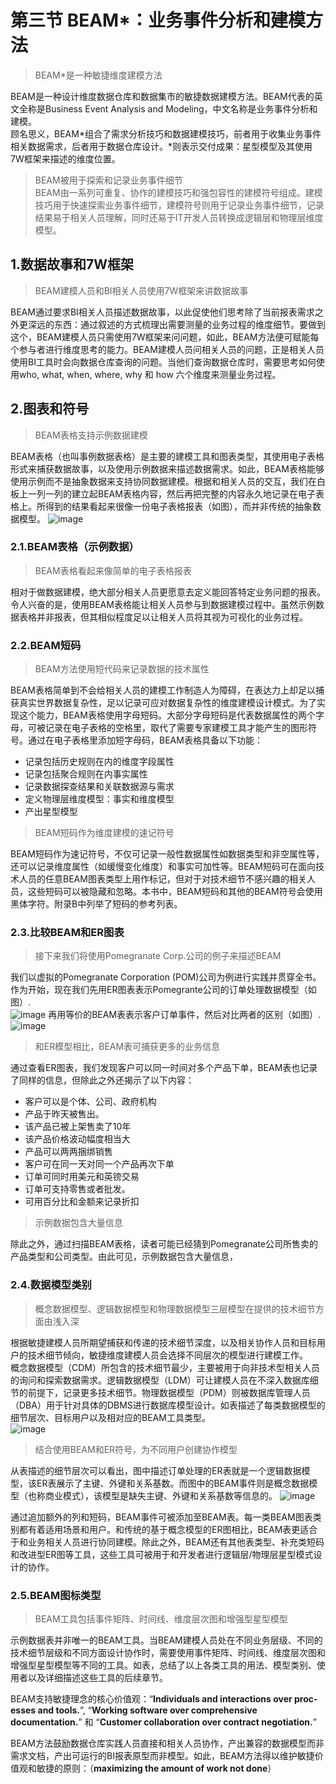 # 第三节 BEAM\*：业务事件分析和建模方法   
>BEAM\*是一种敏捷维度建模方法     
 
BEAM是一种设计维度数据仓库和数据集市的敏捷数据建模方法。BEAM代表的英文全称是Business Event Analysis and Modeling，中文名称是业务事件分析和建模。   
顾名思义，BEAM*组合了需求分析技巧和数据建模技巧，前者用于收集业务事件相关数据需求，后者用于数据仓库设计。*则表示交付成果：星型模型及其使用7W框架来描述的维度位置。
>BEAM被用于探索和记录业务事件细节   
BEAM由一系列可重复、协作的建模技巧和强包容性的建模符号组成。建模技巧用于快速探索业务事件细节，建模符号则用于记录业务事件细节，记录结果易于相关人员理解，同时还易于IT开发人员转换成逻辑层和物理层维度模型。   

## 1.数据故事和7W框架   
>BEAM建模人员和BI相关人员使用7W框架来讲数据故事    
  
BEAM通过要求BI相关人员描述数据故事，以此促使他们思考除了当前报表需求之外更深远的东西：通过叙述的方式梳理出需要测量的业务过程的维度细节。要做到这个，BEAM建模人员只需使用7W框架来问问题，如此，BEAM方法便可赋能每个参与者进行维度思考的能力。BEAM建模人员问相关人员的问题，正是相关人员使用BI工具时会向数据仓库查询的问题。当他们查询数据仓库时，需要思考如何使用who, what, when, where, why 和 how 六个维度来测量业务过程。

## 2.图表和符号   
>BEAM表格支持示例数据建模     
 
BEAM表格（也叫事例数据表格）是主要的建模工具和图表类型，其使用电子表格形式来捕获数据故事，以及使用示例数据来描述数据需求。如此，BEAM表格能够使用示例而不是抽象数据来支持协同数据建模。根据和相关人员的交互，我们在白板上一列一列的建立起BEAM表格内容，然后再把完整的内容永久地记录在电子表格上。所得到的结果看起来很像一份电子表格报表（如图），而并非传统的抽象数据模型。
![image](https://user-images.githubusercontent.com/20431533/114264405-612cff00-9a1d-11eb-94a7-c18ba9c1f92b.png)

### 2.1.BEAM表格（示例数据）
>BEAM表格看起来像简单的电子表格报表     
 
相对于做数据建模，绝大部分相关人员更愿意去定义能回答特定业务问题的报表。令人兴奋的是，使用BEAM表格能让相关人员参与到数据建模过程中。虽然示例数据表格并非报表，但其相似程度足以让相关人员将其视为可视化的业务过程。   

### 2.2.BEAM短码
>BEAM方法使用短代码来记录数据的技术属性      

BEAM表格简单到不会给相关人员的建模工作制造人为障碍，在表达力上却足以捕获真实世界数据复杂性，足以记录可应对数据复杂性的维度建模设计模式。为了实现这个能力，BEAM表格使用字母短码。大部分字母短码是代表数据属性的两个字母，可被记录在电子表格的空格里，取代了需要专家建模工具才能产生的图形符号。通过在电子表格里添加短字母码，BEAM表格具备以下功能：
* 记录包括历史规则在内的维度字段属性   
* 记录包括聚合规则在内事实属性   
* 记录数据探查结果和关联数据源与需求
* 定义物理层维度模型：事实和维度模型
* 产出星型模型

>BEAM短码作为维度建模的速记符号    
  
BEAM短码作为速记符号，不仅可记录一般性数据属性如数据类型和非空属性等，还可以记录维度属性（如缓慢变化维度）和事实可加性等。BEAM短码可在面向技术人员的任意BEAM图表类型上用作标记，但对于对技术细节不感兴趣的相关人员，这些短码可以被隐藏和忽略。本书中，BEAM短码和其他的BEAM符号会使用黑体字符。附录B中列举了短码的参考列表。   

### 2.3.比较BEAM和ER图表
>接下来我们将使用Pomegranate Corp.公司的例子来描述BEAM   
   
我们以虚拟的Pomegranate Corporation (POM)公司为例进行实践并贯穿全书。作为开始，现在我们先用ER图表表示Pomegrante公司的订单处理数据模型（如图）.   
![image](https://user-images.githubusercontent.com/20431533/114264548-1eb7f200-9a1e-11eb-9168-dc3a87404a5c.png)
再用等价的BEAM表表示客户订单事件，然后对比两者的区别（如图）.  
![image](https://user-images.githubusercontent.com/20431533/114264572-4909af80-9a1e-11eb-9239-294b85cfe369.png)   

>和ER模型相比，BEAM表可捕获更多的业务信息     

通过查看ER图表，我们发现客户可以同一时间对多个产品下单，BEAM表也记录了同样的信息，但除此之外还揭示了以下内容：
* 客户可以是个体、公司、政府机构
* 产品于昨天被售出。
* 该产品已被上架售卖了10年
* 该产品价格波动幅度相当大
* 产品可以两两捆绑销售
* 客户可在同一天对同一个产品再次下单
* 订单可同时用美元和英镑交易
* 订单可支持零售或者批发。
* 可用百分比和金额来记录折扣

>示例数据包含大量信息  
   
除此之外，通过扫描BEAM表格，读者可能已经猜到Pomegranate公司所售卖的产品类型和公司类型。由此可见，示例数据包含大量信息，

### 2.4.数据模型类别    
>概念数据模型、逻辑数据模型和物理数据模型三层模型在提供的技术细节方面由浅入深     
 
根据敏捷建模人员所期望捕获和传递的技术细节深度，以及相关协作人员和目标用户的技术细节倾向，敏捷维度建模人员会选择不同层次的模型进行建模工作。       
概念数据模型（CDM）所包含的技术细节最少，主要被用于向非技术型相关人员的询问和探索数据需求。逻辑数据模型（LDM）可让建模人员在不深入数据库细节的前提下，记录更多技术细节。物理数据模型（PDM）则被数据库管理人员（DBA）用于针对具体的DBMS进行数据库模型设计。如表描述了每类数据模型的细节层次、目标用户以及相对应的BEAM工具类型。   
![image](https://user-images.githubusercontent.com/20431533/114264710-0a282980-9a1f-11eb-8765-7751356b71de.png)

>结合使用BEAM和ER符号，为不同用户创建协作模型   
    
从表描述的细节层次可以看出，图中描述订单处理的ER表就是一个逻辑数据模型，该ER表展示了主键、外键和关系基数。而图中的BEAM事件则是概念数据模型（也称商业模式），该模型是缺失主键、外键和关系基数等信息的。
![image](https://user-images.githubusercontent.com/20431533/114264761-596e5a00-9a1f-11eb-88d4-e83946b91047.png)

通过追加额外的列和短码，BEAM事件可被添加至BEAM表。每一类BEAM图表类别都有着适用场景和用户。和传统的基于概念模型的ER图相比，BEAM表更适合于和业务相关人员进行协同建模。除此之外，BEAM还有其他表类型、补充类短码和改进型ER图等工具，这些工具可被用于和开发者进行逻辑层/物理层星型模式设计的协作。      

### 2.5.BEAM图标类型   
>BEAM工具包括事件矩阵、时间线、维度层次图和增强型星型模型    
  
示例数据表并非唯一的BEAM工具。当BEAM建模人员处在不同业务层级、不同的技术细节层级和不同方面设计协作时，需要使用事件矩阵、时间线、维度层次图和增强型星型模型等不同的工具。如表，总结了以上各类工具的用法、模型类别、使用者以及详细描述这些工具的后续章节。   

BEAM支持敏捷理念的核心价值观：“**Individuals and interactions over proc- esses and tools.**”, “**Working software over comprehensive documentation.**” 和 “**Customer collaboration over contract negotiation.**”   

BEAM方法鼓励数据仓库实践人员直接和相关人员协作，产出兼容的数据模型而非需求文档，产出可运行的BI报表原型而非模型。如此，BEAM方法得以维护敏捷价值观和敏捷的原则：（**maximizing the amount of work not done**）   
